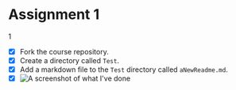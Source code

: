 # Assignment 1
1 
- [x] Fork the course repository. 
- [x] Create a directory called `Test`. 
- [x] Add a markdown file to the `Test` directory called `aNewReadme.md`. 
- [x] ![A screenshot of what I've done](image.jpg)
